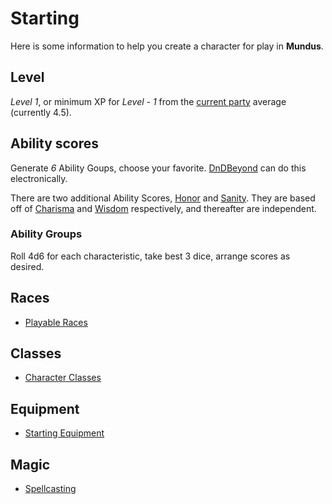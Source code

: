 # Starting

Here is some information to help you create a character for play in **Mundus**.

## Level

*Level 1*, or minimum XP for *Level - 1* from the [current party](../journals/overview.md) average (currently 4.5).

## Ability scores

Generate *6* Ability Goups, choose your favorite. [DnDBeyond](https://www.dndbeyond.com) can do this electronically.

There are two additional Ability Scores, [Honor] and [Sanity]. They are based off of [Charisma] and [Wisdom] respectively, and thereafter are independent.

### Ability Groups

Roll 4d6 for each characteristic, take best 3 dice, arrange scores as desired.

## Races

- [Playable Races](races.md)

## Classes

- [Character Classes][classes]

## Equipment

- [Starting Equipment](equipment.md)
  
## Magic

- [Spellcasting][spellcasting]

[Honor]: https://www.dndbeyond.com/sources/dmg/dungeon-masters-workshop#HonorScore
[Sanity]: https://www.dndbeyond.com/sources/dmg/dungeon-masters-workshop#SanityScore
[Wisdom]: https://www.dndbeyond.com/sources/phb/using-ability-scores#Wisdom
[Charisma]: https://www.dndbeyond.com/sources/phb/using-ability-scores#Charisma
[classes]: classes.md
[spellcasting]: spellcasting.md
